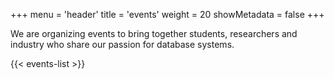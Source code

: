 +++
menu = 'header'
title = 'events'
weight = 20
showMetadata = false
+++

We are organizing events to bring together students, researchers and industry who share our passion for database systems.

{{< events-list >}}